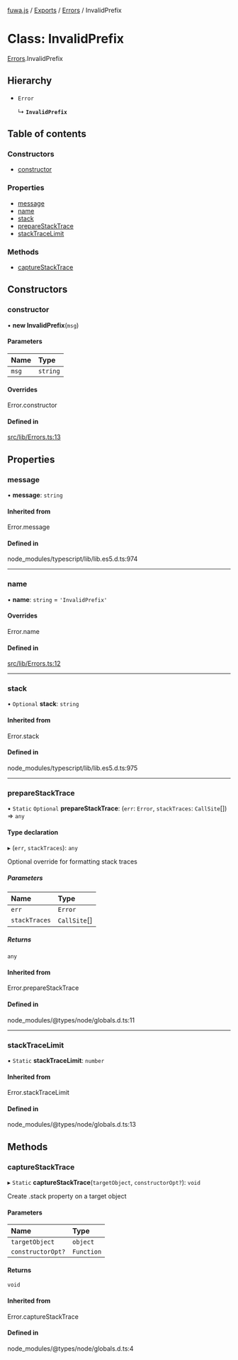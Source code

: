 [fuwa.js](../README.md) / [Exports](../modules.md) / [Errors](../modules/Errors.md) / InvalidPrefix

# Class: InvalidPrefix

[Errors](../modules/Errors.md).InvalidPrefix

## Hierarchy

- `Error`

  ↳ **`InvalidPrefix`**

## Table of contents

### Constructors

- [constructor](Errors.InvalidPrefix.md#constructor)

### Properties

- [message](Errors.InvalidPrefix.md#message)
- [name](Errors.InvalidPrefix.md#name)
- [stack](Errors.InvalidPrefix.md#stack)
- [prepareStackTrace](Errors.InvalidPrefix.md#preparestacktrace)
- [stackTraceLimit](Errors.InvalidPrefix.md#stacktracelimit)

### Methods

- [captureStackTrace](Errors.InvalidPrefix.md#capturestacktrace)

## Constructors

### constructor

• **new InvalidPrefix**(`msg`)

#### Parameters

| Name | Type |
| :------ | :------ |
| `msg` | `string` |

#### Overrides

Error.constructor

#### Defined in

[src/lib/Errors.ts:13](https://github.com/Fuwajs/Fuwa.js/blob/d4e1de5/src/lib/Errors.ts#L13)

## Properties

### message

• **message**: `string`

#### Inherited from

Error.message

#### Defined in

node_modules/typescript/lib/lib.es5.d.ts:974

___

### name

• **name**: `string` = `'InvalidPrefix'`

#### Overrides

Error.name

#### Defined in

[src/lib/Errors.ts:12](https://github.com/Fuwajs/Fuwa.js/blob/d4e1de5/src/lib/Errors.ts#L12)

___

### stack

• `Optional` **stack**: `string`

#### Inherited from

Error.stack

#### Defined in

node_modules/typescript/lib/lib.es5.d.ts:975

___

### prepareStackTrace

▪ `Static` `Optional` **prepareStackTrace**: (`err`: `Error`, `stackTraces`: `CallSite`[]) => `any`

#### Type declaration

▸ (`err`, `stackTraces`): `any`

Optional override for formatting stack traces

##### Parameters

| Name | Type |
| :------ | :------ |
| `err` | `Error` |
| `stackTraces` | `CallSite`[] |

##### Returns

`any`

#### Inherited from

Error.prepareStackTrace

#### Defined in

node_modules/@types/node/globals.d.ts:11

___

### stackTraceLimit

▪ `Static` **stackTraceLimit**: `number`

#### Inherited from

Error.stackTraceLimit

#### Defined in

node_modules/@types/node/globals.d.ts:13

## Methods

### captureStackTrace

▸ `Static` **captureStackTrace**(`targetObject`, `constructorOpt?`): `void`

Create .stack property on a target object

#### Parameters

| Name | Type |
| :------ | :------ |
| `targetObject` | `object` |
| `constructorOpt?` | `Function` |

#### Returns

`void`

#### Inherited from

Error.captureStackTrace

#### Defined in

node_modules/@types/node/globals.d.ts:4
